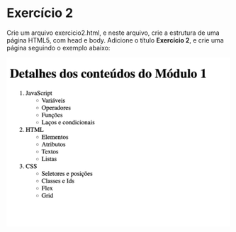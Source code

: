 # Exercício 2

Crie um arquivo exercicio2.html, e neste arquivo, crie a estrutura de uma página HTML5, com head e body. Adicione o título **Exercício 2**, e crie uma página seguindo o exemplo abaixo:

![Exercício](./assets/exercicio2.png)